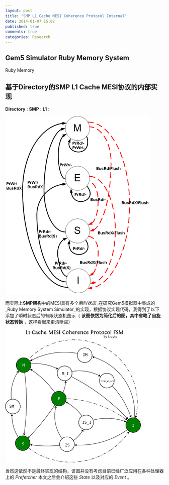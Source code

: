 ```yaml
---
layout: post
title: "SMP L1 Cache MESI Coherence Protocol Internal"
date: 2014-01-07 15:02
published: true
comments: true
categories: Research
---
```


## Gem5 Simulator Ruby Memory System

Ruby Memory

## 基于Directory的SMP L1 Cache MESI协议的内部实现

**Directory** :
**SMP** :
**L1** :

![/images/Diagrama_MESI.gif](/images/Diagrama_MESI.gif)

而实际上**SMP架构**中的MESI具有多个*瞬时状态* ,在研究Gem5模拟器中集成的_Ruby Memory System Simulator_的实现，根据协议实现代码，我得到了以下添加了瞬时状态后的有限状态机图示（ **该图依然为简化后的图，其中省略了自旋状态转换** ，这样看起来更清晰些）


![MESI](/images/MESI-orig.png)

当然这依然不是最终实现的结构，该图并没有考虑目前已经广泛应用在各种处理器上的 _Prefetcher_ 
本文之后会介绍这些 _State_ 以及对应的 _Event_ 。
